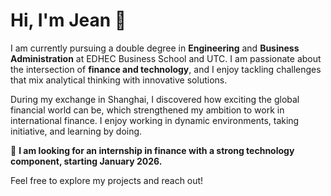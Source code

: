 # Hi, I'm Jean 👋

I am currently pursuing a double degree in **Engineering** and **Business Administration** at EDHEC Business School and UTC. I am passionate about the intersection of **finance and technology**, and I enjoy tackling challenges that mix analytical thinking with innovative solutions.  

During my exchange in Shanghai, I discovered how exciting the global financial world can be, which strengthened my ambition to work in international finance. I enjoy working in dynamic environments, taking initiative, and learning by doing.  

💼 **I am looking for an internship in finance with a strong technology component, starting January 2026.**  

Feel free to explore my projects and reach out!
